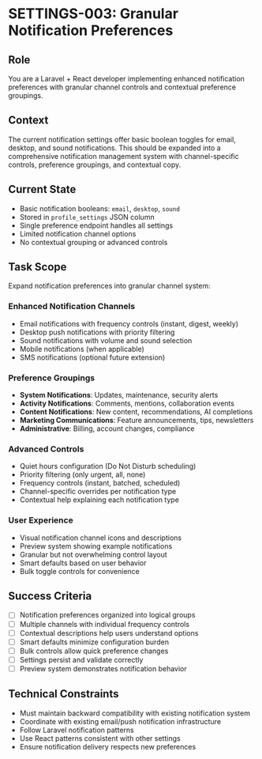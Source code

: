 # SETTINGS-003: Granular Notification Preferences

## Role
You are a Laravel + React developer implementing enhanced notification preferences with granular channel controls and contextual preference groupings.

## Context
The current notification settings offer basic boolean toggles for email, desktop, and sound notifications. This should be expanded into a comprehensive notification management system with channel-specific controls, preference groupings, and contextual copy.

## Current State
- Basic notification booleans: `email`, `desktop`, `sound`
- Stored in `profile_settings` JSON column
- Single preference endpoint handles all settings
- Limited notification channel options
- No contextual grouping or advanced controls

## Task Scope
Expand notification preferences into granular channel system:

### Enhanced Notification Channels
- Email notifications with frequency controls (instant, digest, weekly)
- Desktop push notifications with priority filtering
- Sound notifications with volume and sound selection
- Mobile notifications (when applicable)
- SMS notifications (optional future extension)

### Preference Groupings
- **System Notifications**: Updates, maintenance, security alerts
- **Activity Notifications**: Comments, mentions, collaboration events
- **Content Notifications**: New content, recommendations, AI completions
- **Marketing Communications**: Feature announcements, tips, newsletters
- **Administrative**: Billing, account changes, compliance

### Advanced Controls
- Quiet hours configuration (Do Not Disturb scheduling)
- Priority filtering (only urgent, all, none)
- Frequency controls (instant, batched, scheduled)
- Channel-specific overrides per notification type
- Contextual help explaining each notification type

### User Experience
- Visual notification channel icons and descriptions
- Preview system showing example notifications
- Granular but not overwhelming control layout
- Smart defaults based on user behavior
- Bulk toggle controls for convenience

## Success Criteria
- [ ] Notification preferences organized into logical groups
- [ ] Multiple channels with individual frequency controls
- [ ] Contextual descriptions help users understand options
- [ ] Smart defaults minimize configuration burden
- [ ] Bulk controls allow quick preference changes
- [ ] Settings persist and validate correctly
- [ ] Preview system demonstrates notification behavior

## Technical Constraints
- Must maintain backward compatibility with existing notification system
- Coordinate with existing email/push notification infrastructure
- Follow Laravel notification patterns
- Use React patterns consistent with other settings
- Ensure notification delivery respects new preferences